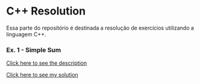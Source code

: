 # C++ Resolution

Essa parte do repositório é destinada a resolução de exercícios utilizando a linguagem C++.

### Ex. 1 - Simple Sum

[Click here to see the description](https://www.hackerrank.com/challenges/cpp-input-and-output/problem?h_r=next-challenge&h_v=zen)

[Click here to see my solution](simpleSum.cpp)